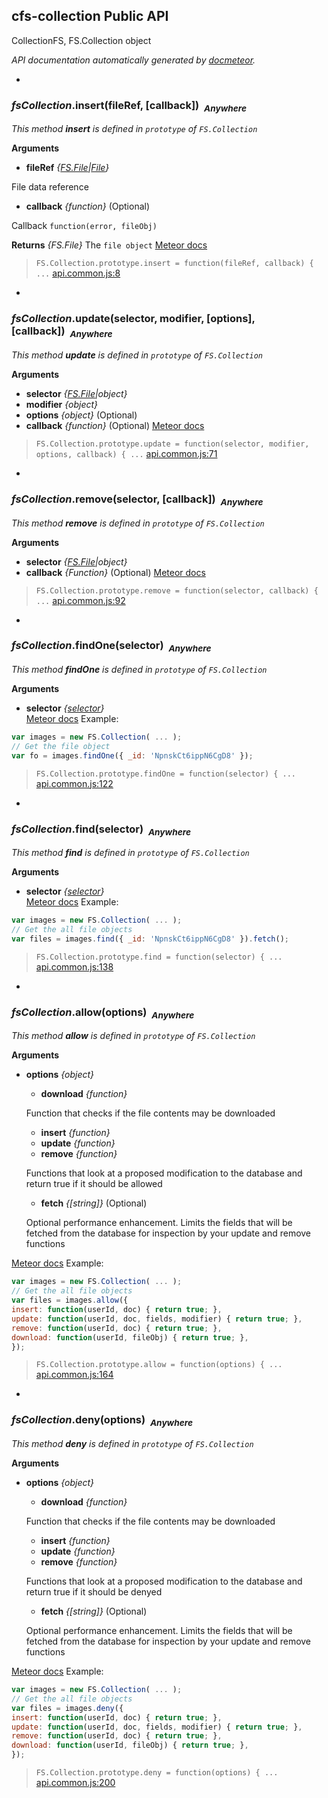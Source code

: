 ## cfs-collection Public API ##

CollectionFS, FS.Collection object

_API documentation automatically generated by [docmeteor](https://github.com/raix/docmeteor)._

-

### <a name="FS.Collection.prototype.insert"></a>*fsCollection*.insert(fileRef, [callback])&nbsp;&nbsp;<sub><i>Anywhere</i></sub> ###

*This method __insert__ is defined in `prototype` of `FS.Collection`*

__Arguments__

* __fileRef__ *{[FS.File](#FS.File)|[File](#File)}*  

 File data reference

* __callback__ *{function}*  (Optional)

 Callback `function(error, fileObj)`


__Returns__  *{FS.File}*
The `file object`
[Meteor docs](http://docs.meteor.com/#insert)

> ```FS.Collection.prototype.insert = function(fileRef, callback) { ...``` [api.common.js:8](api.common.js#L8)


-

### <a name="FS.Collection.prototype.update"></a>*fsCollection*.update(selector, modifier, [options], [callback])&nbsp;&nbsp;<sub><i>Anywhere</i></sub> ###

*This method __update__ is defined in `prototype` of `FS.Collection`*

__Arguments__

* __selector__ *{[FS.File](#FS.File)|object}*  
* __modifier__ *{object}*  
* __options__ *{object}*  (Optional)
* __callback__ *{function}*  (Optional)
[Meteor docs](http://docs.meteor.com/#update)

> ```FS.Collection.prototype.update = function(selector, modifier, options, callback) { ...``` [api.common.js:71](api.common.js#L71)


-

### <a name="FS.Collection.prototype.remove"></a>*fsCollection*.remove(selector, [callback])&nbsp;&nbsp;<sub><i>Anywhere</i></sub> ###

*This method __remove__ is defined in `prototype` of `FS.Collection`*

__Arguments__

* __selector__ *{[FS.File](#FS.File)|object}*  
* __callback__ *{Function}*  (Optional)
[Meteor docs](http://docs.meteor.com/#remove)

> ```FS.Collection.prototype.remove = function(selector, callback) { ...``` [api.common.js:92](api.common.js#L92)


-

### <a name="FS.Collection.prototype.findOne"></a>*fsCollection*.findOne(selector)&nbsp;&nbsp;<sub><i>Anywhere</i></sub> ###

*This method __findOne__ is defined in `prototype` of `FS.Collection`*

__Arguments__

* __selector__ *{[selector](http://docs.meteor.com/#selectors)}*  
[Meteor docs](http://docs.meteor.com/#findone)
Example:
```js
var images = new FS.Collection( ... );
// Get the file object
var fo = images.findOne({ _id: 'NpnskCt6ippN6CgD8' });
```

> ```FS.Collection.prototype.findOne = function(selector) { ...``` [api.common.js:122](api.common.js#L122)


-

### <a name="FS.Collection.prototype.find"></a>*fsCollection*.find(selector)&nbsp;&nbsp;<sub><i>Anywhere</i></sub> ###

*This method __find__ is defined in `prototype` of `FS.Collection`*

__Arguments__

* __selector__ *{[selector](http://docs.meteor.com/#selectors)}*  
[Meteor docs](http://docs.meteor.com/#find)
Example:
```js
var images = new FS.Collection( ... );
// Get the all file objects
var files = images.find({ _id: 'NpnskCt6ippN6CgD8' }).fetch();
```

> ```FS.Collection.prototype.find = function(selector) { ...``` [api.common.js:138](api.common.js#L138)


-

### <a name="FS.Collection.prototype.allow"></a>*fsCollection*.allow(options)&nbsp;&nbsp;<sub><i>Anywhere</i></sub> ###

*This method __allow__ is defined in `prototype` of `FS.Collection`*

__Arguments__

* __options__ *{object}*  
    * __download__ *{function}*  

    Function that checks if the file contents may be downloaded

    * __insert__ *{function}*  
    * __update__ *{function}*  
    * __remove__ *{function}*  

    Functions that look at a proposed modification to the database and return true if it should be allowed

    * __fetch__ *{[string]}*  (Optional)

    Optional performance enhancement. Limits the fields that will be fetched from the database for inspection by your update and remove functions

[Meteor docs](http://docs.meteor.com/#allow)
Example:
```js
var images = new FS.Collection( ... );
// Get the all file objects
var files = images.allow({
insert: function(userId, doc) { return true; },
update: function(userId, doc, fields, modifier) { return true; },
remove: function(userId, doc) { return true; },
download: function(userId, fileObj) { return true; },
});
```

> ```FS.Collection.prototype.allow = function(options) { ...``` [api.common.js:164](api.common.js#L164)


-

### <a name="FS.Collection.prototype.deny"></a>*fsCollection*.deny(options)&nbsp;&nbsp;<sub><i>Anywhere</i></sub> ###

*This method __deny__ is defined in `prototype` of `FS.Collection`*

__Arguments__

* __options__ *{object}*  
    * __download__ *{function}*  

    Function that checks if the file contents may be downloaded

    * __insert__ *{function}*  
    * __update__ *{function}*  
    * __remove__ *{function}*  

    Functions that look at a proposed modification to the database and return true if it should be denyed

    * __fetch__ *{[string]}*  (Optional)

    Optional performance enhancement. Limits the fields that will be fetched from the database for inspection by your update and remove functions

[Meteor docs](http://docs.meteor.com/#deny)
Example:
```js
var images = new FS.Collection( ... );
// Get the all file objects
var files = images.deny({
insert: function(userId, doc) { return true; },
update: function(userId, doc, fields, modifier) { return true; },
remove: function(userId, doc) { return true; },
download: function(userId, fileObj) { return true; },
});
```

> ```FS.Collection.prototype.deny = function(options) { ...``` [api.common.js:200](api.common.js#L200)



